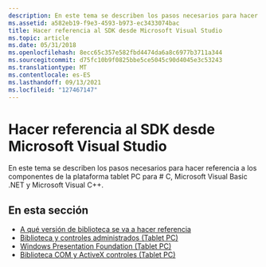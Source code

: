 ```yaml
---
description: En este tema se describen los pasos necesarios para hacer referencia a los componentes de la plataforma tablet PC para \# C, Microsoft Visual Basic .NET y Microsoft Visual C++.
ms.assetid: a582eb19-f9e3-4593-b973-ec3433074bac
title: Hacer referencia al SDK desde Microsoft Visual Studio
ms.topic: article
ms.date: 05/31/2018
ms.openlocfilehash: 8ecc65c357e582fbd4474da6a8c6977b3711a344
ms.sourcegitcommit: d75fc10b9f0825bbe5ce5045c90d4045e3c53243
ms.translationtype: MT
ms.contentlocale: es-ES
ms.lasthandoff: 09/13/2021
ms.locfileid: "127467147"
---
```

# <a name="referencing-the-sdk-from-microsoft-visual-studio"></a>Hacer referencia al SDK desde Microsoft Visual Studio

En este tema se describen los pasos necesarios para hacer referencia a los componentes de la plataforma tablet PC para \# C, Microsoft Visual Basic .NET y Microsoft Visual C++.

## <a name="in-this-section"></a>En esta sección

-   [A qué versión de biblioteca se va a hacer referencia](which-library-version-to-reference.md)
-   [Biblioteca y controles administrados (Tablet PC)](managed-library-and-controls--tablet-pc.md)
-   [Windows Presentation Foundation (Tablet PC)](windows-presentation-foundation--tablet-pc.md)
-   [Biblioteca COM y ActiveX controles (Tablet PC)](com-library-and-activex-controls--tablet-pc.md)

 

 



